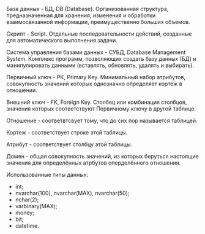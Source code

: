 База данных - БД, DB (Database). Организованная структура, предназначенная для хранения, изменения и обработки взаимосвязанной информации, преимущественно больших объемов.

Скрипт - Script. Отдельные последовательности действий, созданные для автоматического выполнения задачи.

Cистема управления базами данных - СУБД, Database Management System. Комплекс программ, позволяющих создать базу данных (БД) и манипулировать данными (вставлять, обновлять, удалять и выбирать).

Первичный ключ - PK, Primary Key. Минимальный набор атрибутов, совокупность значений которых однозначно определяет кортеж в отношении.

Внешний ключ - FK, Foreign Key. Столбец или комбинация столбцов, значения которых соответствуют Первичному ключу в другой таблице.

Отношение - соответвтсвует тому, что до сих пор называется таблицей.

Кортеж - соответствует строке этой таблицы.

Атрибут - соответствует столбцу этой таблицы.

Домен - общая совокупность значений, из которых беруться настоящие значения для определённых атрбутов оперделённого отношения.

Использованные типы данных:
 - int;
 - nvarchar(100), nvarchar(MAX), nvarchar(50);
 - nchar(2);
 - varbinary(MAX);
 - money;
 - bit;
 - datetime.
